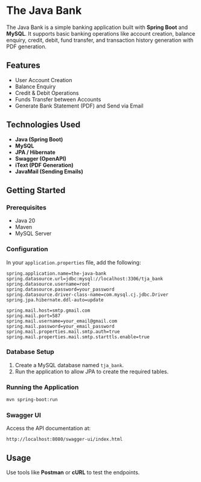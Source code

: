 # The Java Bank

The Java Bank is a simple banking application built with **Spring Boot** and **MySQL**. It supports basic banking operations like account creation, balance enquiry, credit, debit, fund transfer, and transaction history generation with PDF generation.

## Features
- User Account Creation
- Balance Enquiry
- Credit & Debit Operations
- Funds Transfer between Accounts
- Generate Bank Statement (PDF) and Send via Email

## Technologies Used
- **Java (Spring Boot)**
- **MySQL**
- **JPA / Hibernate**
- **Swagger (OpenAPI)**
- **iText (PDF Generation)**
- **JavaMail (Sending Emails)**

## Getting Started

### Prerequisites
- Java 20
- Maven
- MySQL Server

### Configuration
In your `application.properties` file, add the following:

```properties
spring.application.name=the-java-bank
spring.datasource.url=jdbc:mysql://localhost:3306/tja_bank
spring.datasource.username=root
spring.datasource.password=your_password
spring.datasource.driver-class-name=com.mysql.cj.jdbc.Driver
spring.jpa.hibernate.ddl-auto=update

spring.mail.host=smtp.gmail.com
spring.mail.port=587
spring.mail.username=your_email@gmail.com
spring.mail.password=your_email_password
spring.mail.properties.mail.smtp.auth=true
spring.mail.properties.mail.smtp.starttls.enable=true
```

### Database Setup
1. Create a MySQL database named `tja_bank`.
2. Run the application to allow JPA to create the required tables.

### Running the Application
```bash
mvn spring-boot:run
```

### Swagger UI
Access the API documentation at:
```
http://localhost:8080/swagger-ui/index.html
```

## Usage
Use tools like **Postman** or **cURL** to test the endpoints.

